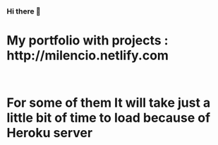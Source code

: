 ### Hi there 👋

<h1>My portfolio with projects : http://milencio.netlify.com<h1/>
<br/>
For some of them It will take just a little bit of time to load because of Heroku server
<!--
**Milencioo/milencioo** is a ✨ _special_ ✨ repository because its `README.md` (this file) appears on your GitHub profile.

Here are some ideas to get you started:

- 🔭 I’m currently working on ...
- 🌱 I’m currently learning ...
- 👯 I’m looking to collaborate on ...
- 🤔 I’m looking for help with ...
- 💬 Ask me about ...
- 📫 How to rach me: ...
- 😄 Pronouns: ...
- ⚡ Fun fact: ...
-->

